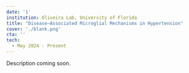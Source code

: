 ```yaml
---
date: '1'
institution: Oliveira Lab, University of Florida
title: "Disease–Associated Microglial Mechanisms in Hypertension"
cover: './blank.png'
cta: ''
tech:
  - May 2024 - Present
---
```


Description coming soon.
